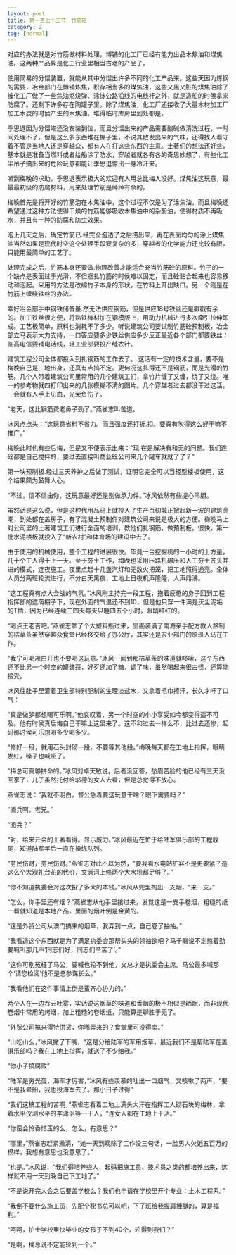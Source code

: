 ```yaml
---
layout: post
title: 第一百七十三节　竹筋砼
category: 2
tag: [normal]
---
```


对应的办法就是对竹筋做材料处理，博铺的化工厂已经有能力出品木焦油和煤焦油。这两种产品算是化工行业里相当古老的产品了。

使用简易的分馏装置，就能从其中分馏出许多不同的化工产品来。这些天因为炼钢的需要，冶金部门在博铺炼焦，积存相当多的煤焦油，这些又黑又脏的煤焦油除了被化工厂做了一些焦油燃烧弹、涂抹公路沿线的电线杆之外，就是造船的时侯拿来防腐了。还剩下许多存在陶罐子里。除了煤焦油，化工厂还接收了大量木材加工厂加工木炭的时侯产生的木焦油。堆得临时库房里到处都是。

季思退因为分馏塔还没安装到位，而且分馏出来的产品需要酸碱做清洗过程，一时间处理不了，但是这么多东西堆在棚子里，不说其散发出来的气味，还得找人看守着不管是当地人还是穿越众，都有人在打这些东西的主意。土著们的想法还好些，基本就是准备当燃料或者给船涂了防水，穿越者就各有各的奇思妙想了，有些化工半吊子搞出来的危险玩意都能让季思退惊出一身冷汗来。

听到梅晚的求助，季思退表示极大的欢迎有人用总比梅人没好。煤焦油这玩意，最最最初级的防腐材料，用来处理竹筋是绰绰有余的。

梅晚首先是将开好的竹筋泡在木焦油中，这个过程不仅是为了涂焦油，而且梅晚还希望通过这种方法使得干燥的竹筋能够吸收木焦油中的杂酚油，使得材质不再吸水，并且有一种的防腐和防虫效果。

泡上几天之后，确定竹筋已.经完全泡透了之后捞出来，再在表面均匀的涂上煤焦油当然如果是现代时空这个处理手段要复杂的多，穿越者的化学能力还比较有限，只能用最简单的工艺了。

处理完成之后，竹筋本身还要做.物理改善才能适合充当竹筋砼的原料。竹子的一个缺点是表面过于光滑，不但捆扎竹筋的时侯难以固定，而且砼黏合起来也容易移动和泡起。采用的方法是改编竹子本身的形状，在竹料上开出缺口。另一个则是在竹筋上缠绕铁丝的办法。

幸好冶金部手中钢铁储备虽.然无法供应钢筋，但是供应18号铁丝还是戳戳有余的。加工铁丝很方便，将熟铁棒材加在钢模版上，用动力机械进行多次牵引拉伸即成。工艺极简单，原料也消耗不了多少。听说建筑公司要试制竹筋砼预制板，冶金部立马表示大力支持，一口答应要多少铁丝供应多少反正最近各个部门都要铁丝：临高电信要铺电话线，轻工业部要投产缝衣针。

建筑工程公司全体都投入到扎钢筋的工作去了。.这活有一定的技术含量，要不是梅晚自己是工地出身，还真有点搞不定。更何况这扎得还不是钢筋，而是光滑的竹筋。几个人带着建筑公司里常用的几个建筑工们，拿竹片缠了又缠，绕了又绕。唯一的参考物就四打印出来的几张模糊不清的图片。几个穿越者过去都没干过这活，一会就有人手上见血，光荣负伤了。

“老天，这比钢筋费老鼻子劲了。”燕雀志叫苦道。

冰风点点头：“这玩意省料不省力。而且强度还打折.扣。要真有吹得这么好干嘛不推广。”

梅晚此时也有些后悔，但是又不便表示出来：“现.在是解决有和无的问题。我们连砼都是自己搅拌的，要过去直接叫商业砼公司来几个罐车就就了了？”

第一块预制板.经过三天养护之后做了测试，证明它完全可以当轻型楼板使用，这个结果颇为鼓舞人心。

“不过，信不信由你，这玩意最好还是别做承力件。”冰风依然有些提心吊胆。

虽然话是这么说，但是这种代用品马上就投入了生产百仞城正掀起新一波的建筑高潮，到处都在盖房子，有了混凝土预制件对建筑公司来说是极大的方便。梅晚马上对公司里的土著建筑工们进行全面的培训，教他们扎钢筋，做预制板。很快，第一批水泥楼板就投入了“新农村”和体育场的建设中去了。

由于使用的机械使用，整个工程的进展很快。毕竟一台挖掘机的一小时的土方量，几十个工人得干上一天。至于夯土工作，梅晚也采用压路机碾压和人工夯土齐头并进的模式，连夜施工。夜里点起十几盏汽灯和无数火把笼，把工地照得通亮。全体人员分两班轮流进行，不分白天黑夜，工地上日夜机声隆隆，人声鼎沸。

“这工程真有点大会战的气氛。”冰风刚主持完一段工程，拖着疲惫的身子回到工程指挥部的遮荫棚子下，现在外面的气温还不到10，但是他只穿一件满是灰尘泥垢的T恤，因为已经连续三四天每天只睡四五个小时，眼睛红红的。

“喝点王老吉吧。”燕雀志拿了个大塑料瓶过来，里面装满了南海亲手配方教人熬制的枯草茶虽然穿越众食堂已经移交给了办公厅，其实还是农业部门的原班人马在工作。

“我宁可喝凉白开也不要喝这玩意。”冰风一闻到那枯草茶的味道就哆嗦，这个东西还不比另一个时空的罐装茶，好歹还加了糖，调了味，虽然喝起来很古怪，还算能接受。

冰风往肚子里灌着卫生部特别配制的生理淡盐水，又拿着毛巾擦汗，长久才吁了口气：

“真是做梦都想喝可乐啊。”他哀叹着，另一个时空的小小享受如今都变得遥不可及。他有时侯真后悔自己干嘛上这里来了。这不和过去一样么不，比过去还惨，起码那时侯可乐想喝多少喝多少。

“修好一段，就用石头封砌一段，不要等其他段。”梅晚每天都在工地上指挥，眼睛发红，嗓子也喊哑了。

“梅总可真够拼命的。”冰风对卓天敏说。后者没回答，愁眉苦脸的他已经有三天没回家了，儿子虽然托付给邬德的女人去看，但是总觉得不放心。

燕雀志说：“我就不明白，督公急着要这玩意干啥？眼下需要吗？”

“阅兵啊，老兄。”

“阅兵？”

“对，给来开会的土著看得。显示威力。”冰风最近在忙于给陆军俱乐部的工程收尾，知道陆军年后一直在操练队列。

“劳民伤财，劳民伤财。”燕雀志对此不以为然，“要我看水电站扩容不是更要紧？造这么个大观礼台花的代价，文澜河上修两个大水坝都足够了。”

“你不知道执委会对这次投了多大的本钱。”冰风从兜里掏出一支烟，“来一支。”

“怎么，你手里还有烟？”燕雀志从他手里接过来，发觉这是一支手卷烟，粗糙的纸一看就知道是本地产品，里面的烟叶倒是金黄的。

“这是外贸公司从澳门搞来的烟草，我弄到一点，自己卷了抽抽。”

“我看造这个东西就是为了满足执委会那帮头头的领袖欲吧？马千瞩说不定憋着劲要喊叫那几声‘同志们好，同志们辛苦了’。”

“这你可别冤枉了马公，要喊也轮不到他，文总才是执委会主席。马公最多喊那个‘请您检阅’他不是总参谋长么。”

“我看他们在这件事情上倒是蛮齐心协力的。”

两个人在一边吞云吐雾，实话说这烟草的味道和香烟的极不相似是晒烟，而非现代卷烟中常用的烤烟，加上粗糙的卷烟纸，只能算是聊胜于无了。

“外贸公司搞来得特供货，你哪弄来的？食堂里可没得卖。”

“山吃山么，”冰风撇了下嘴，“这是分给陆军的军用烟草，最近我们不是帮陆军在盖俱乐部吗？我在工地上指挥，就送了不少给我。”

“你小子搞腐败”

“陆军是穷光蛋，海军才厉害，”冰风有些羡慕的吐出一口烟气，又咳嗽了两声，“要不是我晕船，我也投海军去了。那小日子过得”

“我们这搞工程的苦啊，”燕雀志看着工地上满头大汗在指挥工人砌石块的梅林，拿着水平仪测水平的李潇侣等一干人，“连女人都在工地上干活。”

“你蛮会怜香惜玉的么，怎么，有意思？”

“哪里，”燕雀志赶紧撇清，“她一天到晚除了工作没三句话，一脸男人欠她五百万的模样，我想有意思也没意思了。”

“也是。”冰风说，“我们得培养些人，起码把施工员、技术员之类的都培养出来，这样就不用一天到晚自己下工地了。”

“不是说开完大会之后要盖学校么？我们也申请在学校里开个专业：土木工程系。”

“我倒不要什么施工员，先配个秘书总可以吧，下了班给我捏肩捶腿的，算是福利。”

“呵呵，护士学校里快毕业的女孩子不到40个，轮得到我们？”

“是啊，梅总说不定能轮到一个。”